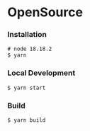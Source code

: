 # OpenSource

### Installation

```
# node 18.18.2
$ yarn
```

### Local Development

```
$ yarn start
```


### Build

```
$ yarn build
```

